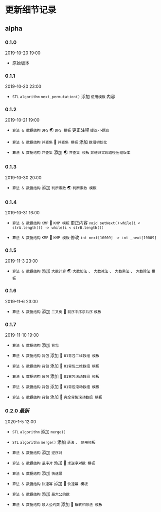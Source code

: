 # 更新细节记录

## alpha

### 0.1.0

2019-10-20 19:00

* 原始版本

### 0.1.1

2019-10-20 23:00

* `STL` `algorithm` `next_permutation()` 添加 `使用模板` 内容

### 0.1.2

2019-10-21 19:00

* `算法 & 数据结构` `DFS` :earth_asia: `DFS 模板` 更正注释 `提议->题意`

* `算法 & 数据结构` `并查集` :frog: `并查集 模板` 添加 `数组初始化`

* `算法 & 数据结构` `并查集` 添加 :earth_asia: `并查集 模板` `非递归实现路径压缩版本`

### 0.1.3

2019-10-30 20:00

* `算法 & 数据结构` 添加 `判断素数` :earth_asia: `判断素数 模板`

### 0.1.4

2019-10-31 16:00

* `算法 & 数据结构` `KMP` :frog: `KMP 模板` 更正内容 `void setNext()` `while(i < strA.length()) -> while(i < strB.length())`

* `算法 & 数据结构` `KMP` :frog: `KMP 模板` 修改 `int next[10009] -> int _next[10009]`

### 0.1.5

2019-11-3 23:00

* `算法 & 数据结构` 添加 `大数计算` :earth_asia: `大数加法` 、 `大数减法` 、 `大数乘法` 、 `大数除法` `模板`

### 0.1.6

2019-11-6 23:00

* `算法 & 数据结构` 添加 `二叉树` :frog: `前序中序求后序` `模板`

### 0.1.7

2019-11-10 19:00

* `算法 & 数据结构` 添加 `背包`

* `算法 & 数据结构` `背包` 添加 :hatching_chick: `01背包二维数组 模板`

* `算法 & 数据结构` `背包` 添加 :frog: `01背包二维数组 模板`

* `算法 & 数据结构` `背包` 添加 :hatching_chick: `01背包滚动数组 模板`

* `算法 & 数据结构` `背包` 添加 :frog: `01背包滚动数组 模板`

* `算法 & 数据结构` `背包` 添加 :frog: `完全背包滚动数组 模板`

### 0.2.0 *最新*

2020-1-5 12:00

* `STL` `algorithm` 添加 `merge()`

* `STL` `algorithm` `merge()` 添加 `语法` 、 `使用模板`

* `算法 & 数据结构` 添加 `逆序对`

* `算法 & 数据结构` `逆序对` 添加 :frog: `求逆序对数 模板`

* `算法 & 数据结构` 添加 `快速幂`

* `算法 & 数据结构` `快速幂` 添加 :frog: `快速幂 模板`

* `算法 & 数据结构` 添加 `最大公约数`

* `算法 & 数据结构` `最大公约数` 添加 :frog: `辗转相除法 模板`

